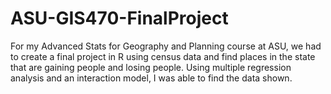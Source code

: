 # ASU-GIS470-FinalProject
For my Advanced Stats for Geography and Planning course at ASU, we had to create a final project in R using census data and find places in the state that are gaining people and losing people. Using multiple regression analysis and an interaction model, I was able to find the data shown. 
